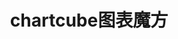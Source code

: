 ﻿---
id: 1438
title: "chartcube图表魔方"
weight: 1438
version: "1.0.0"
updateTime: "2023-03-21T16:08:32"
debName: "http://113.24.212.22:8090/upload/file/chartcube_1.0.0_loongarch64.deb"
debSize: "4.6KB"
command: "/opt/apps/chartcube/files/bin/run.sh"
---
